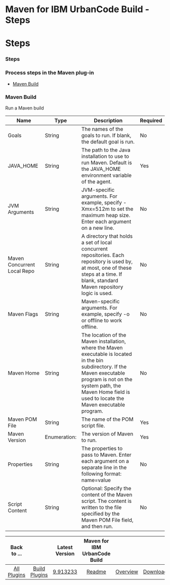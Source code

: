 
Maven for IBM UrbanCode Build - Steps
=====================================

# Steps


### Steps




### Process steps in the Maven plug-in

* [Maven Build](#maven_build)


### Maven Build

Run a Maven build


| Name | Type | Description | Required |
| --- | --- | --- | --- |
| Goals | String | The names of the goals to run. If blank, the default goal is run. | No |
| JAVA\_HOME | String | The path to the Java installation to use to run Maven. Default is the JAVA\_HOME environment variable of the agent. | Yes |
| JVM Arguments | String | JVM-specific arguments. For example, specify -Xmx=512m to set the maximum heap size. Enter each argument on a new line. | No |
| Maven Concurrent Local Repo | String | A directory that holds a set of local concurrent repositories. Each repository is used by, at most, one of these steps at a time. If blank, standard Maven repository logic is used. | No |
| Maven Flags | String | Maven-specific arguments. For example, specify -o or offline to work offline. | No |
| Maven Home | String | The location of the Maven installation, where the Maven executable is located in the bin subdirectory. If the Maven executable program is not on the system path, the Maven Home field is used to locate the Maven executable program. | No |
| Maven POM File | String | The name of the POM script file. | Yes |
| Maven Version | Enumeration: | The version of Maven to run. | Yes |
| Properties | String | The properties to pass to Maven. Enter each argument on a separate line in the following format: name=value | No |
| Script Content | String | Optional: Specify the content of the Maven script. The content is written to the file specified by the Maven POM File field, and then run. | No |



|Back to ...||Latest Version|Maven for IBM UrbanCode Build |||
| :---: | :---: | :---: | :---: | :---: | :---: |
|[All Plugins](../../index.md)|[Build Plugins](../README.md)|[9.913233](https://raw.githubusercontent.com/UrbanCode/IBM-UCB-PLUGINS/main/files/Maven/Maven-9.913233.zip)|[Readme](README.md)|[Overview](overview.md)|[Downloads](downloads.md)|
